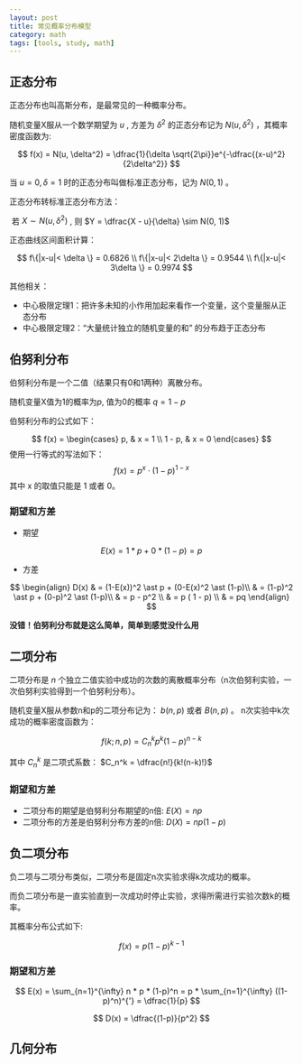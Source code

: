 ```yaml
---
layout: post
title: 常见概率分布模型
category: math
tags: [tools, study, math]
---
```




## 正态分布

正态分布也叫高斯分布，是最常见的一种概率分布。

随机变量X服从一个数学期望为 $u$ , 方差为 $\delta^2$ 的正态分布记为 $N(u, \delta^2)$ ，其概率密度函数为:


$$
f(x) = N(u, \delta^2) = \dfrac{1}{\delta \sqrt{2\pi}}e^{-\dfrac{(x-u)^2}{2\delta^2}}
$$


当 $u = 0, \delta=1$  时的正态分布叫做标准正态分布，记为 $N(0, 1)$ 。

正态分布转标准正态分布方法：



​	若 $X \sim N(u, \delta^2)$ , 则 $Y = \dfrac{X - u}{\delta} \sim N(0, 1)$



正态曲线区间面积计算：


$$
f\{|x-u|< \delta \} = 0.6826 \\
f\{|x-u|< 2\delta \} = 0.9544 \\
f\{|x-u|< 3\delta \} = 0.9974
$$


其他相关：

- 中心极限定理1：把许多未知的小作用加起来看作一个变量，这个变量服从正态分布
- 中心极限定理2：“大量统计独立的随机变量的和” 的分布趋于正态分布



## 伯努利分布

伯努利分布是一个二值（结果只有0和1两种）离散分布。

随机变量X值为1的概率为$p$, 值为0的概率 $q=1-p$ 

伯努利分布的公式如下：


$$
f(x) = 
\begin{cases}
  p, & x = 1 \\
  1 - p, & x = 0
\end{cases}
$$
使用一行等式的写法如下：
$$
f(x) = p^x \cdot (1-p)^{1-x}
$$
其中 x 的取值只能是 1 或者 0。

### 期望和方差

* 期望


$$
E(x) = 1 \ast p + 0 \ast (1-p) = p
$$


* 方差


$$
\begin{align}
D(x) & = (1-E(x))^2 \ast p + (0-E(x)^2 \ast (1-p)\\
        & = (1-p)^2 \ast p + (0-p)^2 \ast (1-p)\\
        & = p - p^2 \\
        & = p ( 1 - p) \\
        & = pq
\end{align}
$$



**没错！伯努利分布就是这么简单，简单到感觉没什么用**



## 二项分布

二项分布是 $n$ 个独立二值实验中成功的次数的离散概率分布（n次伯努利实验，一次伯努利实验得到一个伯努利分布）。

随机变量X服从参数n和p的二项分布记为： $b(n,p)$ 或者 $B(n, p)$ 。 n次实验中k次成功的概率密度函数为：


$$
f(k; n, p) = C_n^k p^k (1-p)^{n-k}
$$


其中 $C_n^k$ 是二项式系数： $C_n^k = \dfrac{n!}{k!(n-k)!}$ 

### 期望和方差

* 二项分布的期望是伯努利分布期望的n倍:  $E(X) = np$
* 二项分布的方差是伯努利分布方差的n倍:  $D(X) = np(1-p)$



## 负二项分布

负二项与二项分布类似，二项分布是固定n次实验求得k次成功的概率。

而负二项分布是一直实验直到一次成功时停止实验，求得所需进行实验次数k的概率。

其概率分布公式如下:


$$
f(x) = p (1-p)^{k-1}
$$

### 期望和方差

$$
E(x) = \sum_{n=1}^{\infty} n * p * (1-p)^n = p * \sum_{n=1}^{\infty} ((1-p)^n)^{'} = \dfrac{1}{p}
$$


$$
D(x) = \dfrac{(1-p)}{p^2}
$$


## 几何分布







